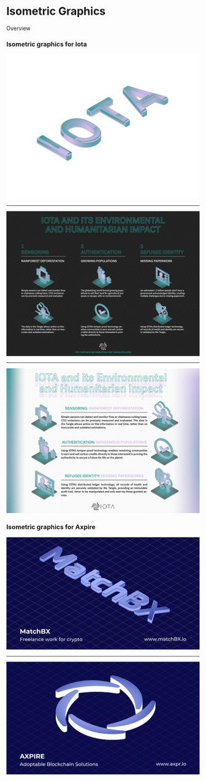# Isometric Graphics

Overview

### Isometric graphics for Iota

<img src="https://github.com/dvdptr/de-design/blob/master/graphics/isometrics/iota-davidebner.png" width="full">

---

<img src="https://github.com/dvdptr/de-design/blob/master/graphics/isometrics/iota-overview-dark.jpg" width="full">

---

<img src="https://github.com/dvdptr/de-design/blob/master/graphics/isometrics/iota-overview-light.jpg" width="full">

### Isometric graphics for Axpire

<img src="https://github.com/dvdptr/de-design/blob/master/graphics/isometrics/axpr-mbx-isometric.png" width="full">

---

<img src="https://github.com/dvdptr/de-design/blob/master/graphics/isometrics/axpr-logo-isometric.png" width="full">
